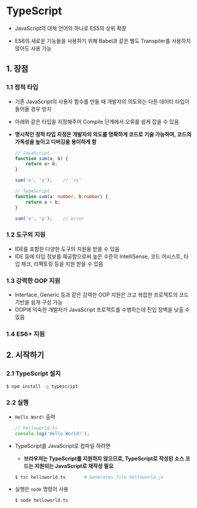 # TypeScript

- JavaScript의 대체 언어의 하나로 ES5의 상위 확장

- ES6의 새로운 기능들을 사용하기 위해 Babel과 같은 별도 Transpiler를 사용하지 않아도 사용 가능

## 1. 장점 

### 1.1 정적 타입

- 기존 JavaScript의 사용자 함수를 만들 때 개발자의 의도와는 다른 데이터 타입이 들어올 경우 방지

- 아래와 같은 타입을 지정해주어 Compile 단계에서 오류를 쉽게 잡을 수 있음

- **명시적인 정적 타입 지정은 개발자의 의도를 명확하게 코드로 기술 가능하여, 코드의 가독성을 높이고 디버깅을 용이하게 함**

  ```javascript
  // JavaScript
  function sum(a, b) {
      return a+ b;
  }
  
  sum('x', 'y');	// 'xy'
  ```

  ```typescript
  // TypeScript
  function sum(a: number, b:number) {
      return a + b;
  }
  
  sum('x', 'y');	// error
  ```

### 1.2 도구의 지원

- IDE를 포함한 다양한 도구의 지원을 받을 수 있음
- IDE 등에 타입 정보를 제공함으로써 높은 수준의 IntelliSense, 코드 어시스트, 타입 체크, 리팩토링 등을 지원 받을 수 있음

### 1.3 강력한 OOP 지원

- Interface, Generic 등과 같은 강력한 OOP 지원은 크고 복잡한 프로젝트의 코드 기반을 쉽게 구성 가능
- OOP에 익숙한 개발자가  JavaScript 프로젝트를 수행하는데 진입 장벽을 낮출 수 있음

### 1.4 ES6+ 지원

## 2. 시작하기

### 2.1 TypeScript 설치

```bash
$ npm install -g typescript
```

### 2.2 실행

- `Hello Word!`  출력

  ```typescript
  // helloworld.ts
  console.log('Hello World!');
  ```

- TypeScript를 JavaScript로 컴파일 하려면

  - **브라우저는 TypeScript를 지원하지 않으므로, TypeScript로 작성된 소스 코드는 지원되는 JavaScript로 재작성 필요**

  ```bash
  $ tsc helloworld.ts		# Generates file helloworld.js
  ```

- 실행은 `node` 명령어 사용

  ```bash
  $ node helloworld.ts
  ```

  

